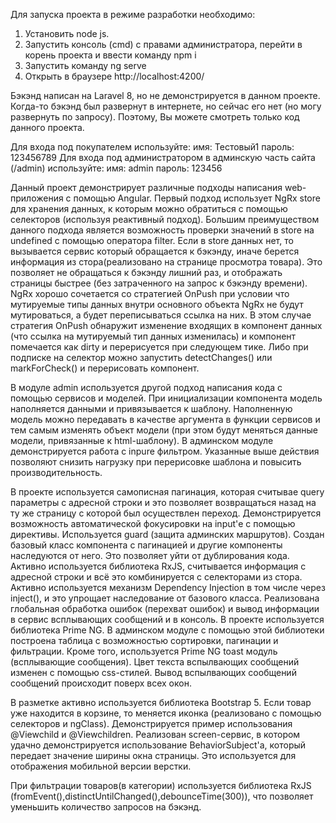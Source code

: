 Для запуска проекта в режиме разработки необходимо:
1. Установить node js.
2. Запустить консоль (cmd) с правами администратора, перейти в корень проекта и ввести команду npm i
3. Запустить команду ng serve
4. Открыть в браузере http://localhost:4200/

Бэкэнд написан на Laravel 8, но не демонстрируется в данном проекте. Когда-то бэкэнд был развернут в интернете, но сейчас его нет (но могу развернуть по запросу). Поэтому, Вы можете смотреть только код данного проекта.

Для входа под покупателем используйте: 
имя: Тестовый1
пароль: 123456789
Для входа под администратором в админскую часть сайта (/admin) используйте:
имя: admin
пароль: 123456

Данный проект демонстрирует различные подходы написания web-приложения с помощью Angular.
Первый подход использует NgRx store для хранения данных, к которым можно обратиться с помощью селекторов (используя реактивный подход).
Большим преимуществом данного подхода является возможность проверки значений в store на undefined с помощью оператора filter.
Если в store данных  нет, то вызывается сервис который обращается к бэкэнду, иначе берется информация из стора(реализовано на странице просмотра товара).
Это позволяет не обращаться к бэкэнду лишний раз, и отображать страницы быстрее (без затраченного на запрос к бэкэнду времени).
NgRx хорошо сочетается со стратегией OnPush при условии что мутируемые типы данных внутри основного объекта NgRx не будут мутироваться, а будет переписываться ссылка на них. В этом случае стратегия OnPush обнаружит изменение входящих в компонент данных (что ссылка на мутируемый тип данных изменилась) и компонент помечается как dirty и перерисуется при следующем тике. Либо при подписке на селектор можно запустить detectChanges() или markForCheck() и перерисовать компонент.

В модуле admin используется другой подход написания кода с помощью сервисов и моделей. При инициализации компонента модель наполняется данными и привязывается к шаблону. 
Наполненную модель можно передавать в качестве аргумента в функции сервисов и тем самым изменять объект модели (при этом будут меняться данные модели, привязанные к html-шаблону).
В админском модуле демонстрируется работа с inpure фильтром. Указанные выше действия позволяют снизить нагрузку при перерисовке шаблона и повысить производительность.

В проекте используется самописная пагинация, которая считывае query параметры с адресной строки и это позволяет возвращаться назад на ту же страницу с которой был осуществлен переход.
Демонстрируется возможность автоматической фокусировки на input'е с помощью директивы. Используется guard (защита админских маршрутов). 
Создан базовый класс компонента с пагинацией и другие компоненты наследуются от него. Это позволяет уйти от дублирования кода. 
Активно используется библиотека RxJS, считывается информация с адресной строки и всё это комбинируется с селекторами из стора. 
Активно используется механизм Dependency Injection в том числе через inject(), и это упрощает наследование от базового класса. 
Реализована глобальная обработка ошибок (перехват ошибок) и вывод информации в сервис всплывающих сообщений и в консоль.
В проекте используется библиотека Prime NG. В админском модуле с помощью этой библиотеки построена таблица с возможностью сортировки, пагинации и фильтрации. 
Кроме того, используется Prime NG toast модуль (всплывающие сообщения). Цвет текста вспылвающих сообщений изменен с помощью css-стилей. Вывод вспылвающих сообщений сообщений происходит поверх всех окон.

В разметке активно используется библиотека Bootstrap 5. Если товар уже находится в корзине, то меняется иконка (реализовано с помощью селекторов и ngClass). 
Демонстрируется пример использования @Viewchild и @Viewchildren. Реализован screen-сервис, в котором удачно демонстрируется использование BehaviorSubject'а, который передает значение ширины окна страницы. Это используется для отображения мобильной версии верстки.

При фильтрации товаров(в категории) используется библиотека RxJS (fromEvent(),distinctUntilChanged(),debounceTime(300)), что позволяет уменьшить количество запросов на бэкэнд. 
